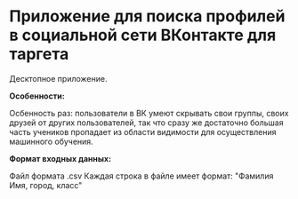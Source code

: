 # Приложение для поиска профилей в социальной сети ВКонтакте для таргета
Десктопное приложение.

**Особенности:**

Осбенность раз: пользователи в ВК умеют скрывать свои группы, своих друзей от других пользователей, так что сразу же достаточно большая часть учеников пропадает из области видимости для осуществления машинного обучения.

**Формат входных данных:**

Файл формата .csv
Каждая строка в файле имеет формат: "Фамилия Имя, город, класс"
